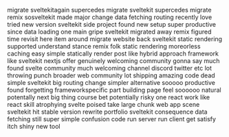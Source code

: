 migrate sveltekitagain supercedes migrate sveltekit supercedes migrate remix sosveltekit made major change data fetching routing recently love tried new version sveltekit side project found new setup super productive since data loading one main gripe sveltekit migrated away remix figured time revisit here item around migrate website back sveltekit static rendering supported understand stance remix folk static rendering moreorless caching easy simple statically render post like hybrid approach framework like sveltekit nextjs offer genuinely welcoming community gonna say much found svelte community much welcoming channel discord twitter etc lot throwing punch broader web community lot shipping amazing code dead simple sveltekit big routing change simpler alternative sooooo productive found forgetting frameworkspecific part building page feel soooooo natural potentally next big thing course bet potentially risky one react work like react skill atrophying svelte poised take large chunk web app scene sveltekit hit stable version rewrite portfolio sveltekit consequence data fetching still super simple confusion code run server run client get satisfy itch shiny new tool